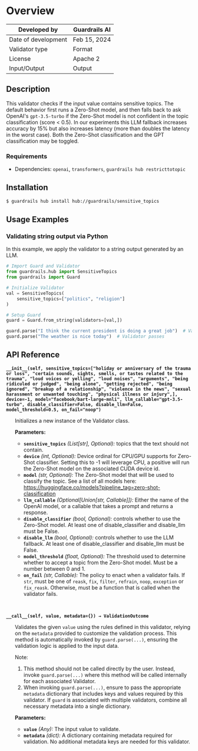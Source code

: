# Overview

| Developed by | Guardrails AI |
| --- | --- |
| Date of development | Feb 15, 2024 |
| Validator type | Format |
| License | Apache 2 |
| Input/Output | Output |

## Description

This validator checks if the input value contains sensitive topics. The default behavior first runs a Zero-Shot model, and then falls back to ask OpenAI's `gpt-3.5-turbo` if the Zero-Shot model is not confident in the topic classification (score < 0.5). In our experiments this LLM fallback increases accuracy by 15% but also increases latency (more than doubles the latency in the worst case). Both the Zero-Shot classification and the GPT classification may be toggled.

### Requirements

- Dependencies: `openai`, `transformers`, `guardrails hub restricttotopic`

## Installation

```bash
$ guardrails hub install hub://guardrails/sensitive_topics
```

## Usage Examples

### Validating string output via Python

In this example, we apply the validator to a string output generated by an LLM.

```python
# Import Guard and Validator
from guardrails.hub import SensitiveTopics
from guardrails import Guard

# Initialize Validator
val = SensitiveTopics(
    sensitive_topics=["politics", "religion"]
)

# Setup Guard
guard = Guard.from_string(validators=[val,])

guard.parse("I think the current president is doing a great job")  # Validator fails
guard.parse("The weather is nice today")  # Validator passes
```

## API Reference

**`__init__(self, sensitive_topics=["holiday or anniversary of the trauma or loss", "certain sounds, sights, smells, or tastes related to the trauma", "loud voices or yelling", "loud noises", "arguments", "being ridiculed or judged", "being alone", "getting rejected", "being ignored", "breakup of a relationship", "violence in the news", "sexual harassment or unwanted touching", "physical illness or injury",], device=-1, model="facebook/bart-large-mnli", llm_callable="gpt-3.5-turbo", disable_classifier=False, disable_llm=False, model_threshold=0.5, on_fail="noop")`**

<ul>

Initializes a new instance of the Validator class.

**Parameters:**

- **`sensitive_topics`** *(List[str], Optional):* topics that the text should not contain.
- **`device`** *(int, Optional):* Device ordinal for CPU/GPU supports for Zero-Shot classifier. Setting this to -1 will leverage CPU, a positive will run the Zero-Shot model on the associated CUDA device id.
- **`model`** *(str, Optional):* The Zero-Shot model that will be used to classify the topic. See a list of all models here: https://huggingface.co/models?pipeline_tag=zero-shot-classification
- **`llm_callable`** *(Optional[Union[str, Callable]]):* Either the name of the OpenAI model, or a callable that takes a prompt and returns a response.
- **`disable_classifier`** *(bool, Optional):* controls whether to use the Zero-Shot model. At least one of disable_classifier and disable_llm must be False.
- **`disable_llm`** *(bool, Optional):* controls whether to use the LLM fallback. At least one of disable_classifier and disable_llm must be False.
- **`model_threshold`** *(float, Optional):* The threshold used to determine whether to accept a topic from the Zero-Shot model. Must be a number between 0 and 1.
- **`on_fail`** *(str, Callable):* The policy to enact when a validator fails. If `str`, must be one of `reask`, `fix`, `filter`, `refrain`, `noop`, `exception` or `fix_reask`. Otherwise, must be a function that is called when the validator fails.

</ul>

<br>

**`__call__(self, value, metadata={}) → ValidationOutcome`**

<ul>

Validates the given `value` using the rules defined in this validator, relying on the `metadata` provided to customize the validation process. This method is automatically invoked by `guard.parse(...)`, ensuring the validation logic is applied to the input data.

Note:

1. This method should not be called directly by the user. Instead, invoke `guard.parse(...)` where this method will be called internally for each associated Validator.
2. When invoking `guard.parse(...)`, ensure to pass the appropriate `metadata` dictionary that includes keys and values required by this validator. If `guard` is associated with multiple validators, combine all necessary metadata into a single dictionary.

**Parameters:**

- **`value`** *(Any):* The input value to validate.
- **`metadata`** *(dict):* A dictionary containing metadata required for validation. No additional metadata keys are needed for this validator.

</ul>

